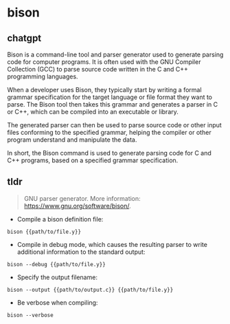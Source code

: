 # bison 
## chatgpt 
Bison is a command-line tool and parser generator used to generate parsing code for computer programs. It is often used with the GNU Compiler Collection (GCC) to parse source code written in the C and C++ programming languages.

When a developer uses Bison, they typically start by writing a formal grammar specification for the target language or file format they want to parse. The Bison tool then takes this grammar and generates a parser in C or C++, which can be compiled into an executable or library.

The generated parser can then be used to parse source code or other input files conforming to the specified grammar, helping the compiler or other program understand and manipulate the data.

In short, the Bison command is used to generate parsing code for C and C++ programs, based on a specified grammar specification. 

## tldr 
 
> GNU parser generator.
> More information: <https://www.gnu.org/software/bison/>.

- Compile a bison definition file:

`bison {{path/to/file.y}}`

- Compile in debug mode, which causes the resulting parser to write additional information to the standard output:

`bison --debug {{path/to/file.y}}`

- Specify the output filename:

`bison --output {{path/to/output.c}} {{path/to/file.y}}`

- Be verbose when compiling:

`bison --verbose`
